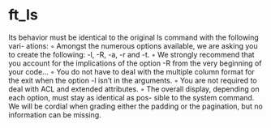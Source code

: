 # ft_ls
Its behavior must be identical to the original ls command with the following vari-
ations:
◦ Amongst the numerous options available, we are asking you to create the
following: -l, -R, -a, -r and -t.
◦ We strongly recommend that you account for the implications of the
option -R from the very beginning of your code...
◦ You do not have to deal with the multiple column format for the exit when
the option -l isn’t in the arguments.
◦ You are not required to deal with ACL and extended attributes.
◦ The overall display, depending on each option, must stay as identical as pos-
sible to the system command. We will be cordial when grading either the
padding or the pagination, but no information can be missing.
